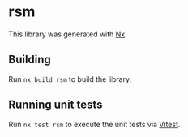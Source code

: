 # rsm

This library was generated with [Nx](https://nx.dev).

## Building

Run `nx build rsm` to build the library.

## Running unit tests

Run `nx test rsm` to execute the unit tests via [Vitest](https://vitest.dev/).
